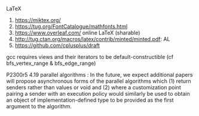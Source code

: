 LaTeX
1. https://miktex.org/
2. https://tug.org/FontCatalogue/mathfonts.html
3. https://www.overleaf.com/ online LaTeX (sharable)
4. http://tug.ctan.org/macros/latex/contrib/minted/minted.pdf: AL
5. https://github.com/cplusplus/draft

gcc requires views and their iterators to be default-constructible (cf bfs_vertex_range & bfs_edge_range)

P2300r5 4.19 parallel algorithms
:	In the future, we expect additional papers will propose asynchronous forms of the parallel algorithms 
	which (1) return senders rather than values or void and (2) where a customization point pairing a sender 
	with an execution policy would similarly be used to obtain an object of implementation-defined type to 
	be provided as the first argument to the algorithm.
